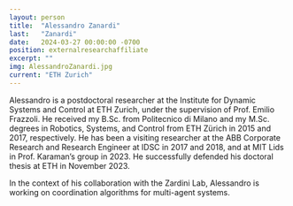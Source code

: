 ```yaml
---
layout: person
title:  "Alessandro Zanardi"
last:   "Zanardi"
date:   2024-03-27 00:00:00 -0700
position: externalresearchaffiliate
excerpt: ""
img: AlessandroZanardi.jpg
current: "ETH Zurich"
---
```


Alessandro is a postdoctoral researcher at the Institute for Dynamic Systems and Control at ETH Zurich, under the supervision of Prof. Emilio Frazzoli. He received my B.Sc. from Politecnico di Milano and my M.Sc. degrees in Robotics, Systems, and Control from ETH Zürich in 2015 and 2017, respectively. He has been a visiting researcher at the ABB Corporate Research and Research Engineer at IDSC in 2017 and 2018, and at MIT Lids in Prof. Karaman’s group in 2023. He successfully defended his doctoral thesis at ETH in November 2023.

In the context of his collaboration with the Zardini Lab, Alessandro is working on coordination algorithms for multi-agent systems.